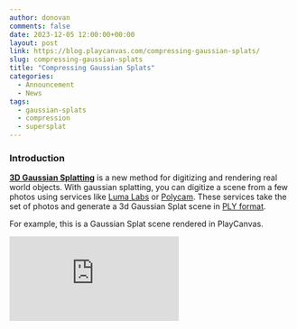 ```yaml
---
author: donovan
comments: false
date: 2023-12-05 12:00:00+00:00
layout: post
link: https://blog.playcanvas.com/compressing-gaussian-splats/
slug: compressing-gaussian-splats
title: "Compressing Gaussian Splats"
categories:
  - Announcement
  - News
tags:
  - gaussian-splats
  - compression
  - supersplat
---
```


### Introduction

[**3D Gaussian Splatting**](https://repo-sam.inria.fr/fungraph/3d-gaussian-splatting/) is a new method for digitizing and rendering real world objects. With gaussian splatting, you can digitize a scene from a few photos using services like [Luma Labs](https://lumalabs.ai/) or [Polycam](https://poly.cam/). These services take the set of photos and generate a 3d Gaussian Splat scene in [PLY format](<https://en.wikipedia.org/wiki/PLY_(file_format)>).

For example, this is a Gaussian Splat scene rendered in PlayCanvas.
<div className="iframe-container">
    <iframe loading="lazy" src="https://playcanv.as/p/69cnpevQ/" title="360 lookaround camera" webkitallowfullscreen="true" mozallowfullscreen="true" allow="autoplay" allowfullscreen="true" allowvr="" scrolling="no" frameborder="0" />
</div>

### What is a Splat?

Gaussian Splat Scenes are not made up of polygons and textures. Instead, they are made up of many (up to millions) of individual, unconnected blobs called _splats_. A splat is just a particle in space with size, orientation, color and opacity.

Below you can see a single brown splat selected. The splat bounding box shows its orientation and size:

![Splat Example](/img/splat-example.gif)

The gaussian part of the name comes from the shape of splat itself: the splat opacity has a gaussian falloff from its center to its edge.

### Engine Support

The PlayCanvas team has been adding support to the engine for loading and rendering Gaussian Splat PLY files:

[![Engine Example](/img/gaussian-splat-example.gif)](https://playcanvas.github.io/#/loaders/splat-many)

Since the resulting files are often messy and require cleaning, we released [SuperSplat](https://playcanvas.com/super-splat), a tool for cleaning and processing gaussian splat PLY files:

[![SuperSplat Example](/img/super-splat-example.gif)](https://playcanvas.com/super-splat?load=https://code.playcanvas.com/viewer/guitar-cleaned.ply)

### PLY Format

However, the default gaussian splat PLY format as exported by training tools is large.

This is because the uncompressed format stores a large amount of data _per splat_:

| Name                        | Data Format | Bytes |
| --------------------------- | ----------- | ----- |
| Position                    | 3 x float   | 12    |
| Orientation                 | 4 x float   | 16    |
| Scale                       | 3 x float   | 12    |
| Spherical harmonics / color | 48 x float  | 192   |
| Total                       |             | 232   |

For example, the original `guitar.ply` scene file takes **132.8 MB** (**32 MB** excluding spherical harmonic data).

### Compressed PLY Format

So we introduced a _compressed PLY_ format for use in runtime applications. The compressed PLY file format ignores the unused spherical harmonic data and stores the rest of the elements in quantized integers.

The format can be summarized as follows:

- Split the scene into chunks of 256 splats
- For each chunk, store the min and max (x, y, z) for position and scale in floating point
- For each splat in the chunk, store a normalized and quantized value for position and scale (relative to chunk extents) and orientation and color

This data layout results in the following data _per chunk_:

| Name           | Data Format | Bytes |
| -------------- | ----------- | ----- |
| Position bound | 6 x float   | 24    |
| Scale bound    | 6 x float   | 24    |
| Total          |             | 48    |

And the following data _per splat_:

| Name        | Data Format            | Bytes |
| ----------- | ---------------------- | ----- |
| Position    | uint32 (11, 10, 11)    | 4     |
| Orientation | uint32 (2, 10, 10, 10) | 4     |
| Scale       | uint32 (11, 10, 11)    | 4     |
| Color       | uint32 (8, 8, 8, 8)    | 4     |
| Total       |                        | 16    |

As a result, the compressed version of `guitar.ply` takes only **8.7 MB**.

### Do It Yourself

The easiest way to generate a compressed PLY file yourself is using the [SuperSplat tool](https://playcanvas.com/super-splat). Load the PLY file into SuperSplat and export it again using the 'Compressed Ply File' option:

[![SuperSplat Export](/img/super-splat-export.png)](https://playcanvas.com/super-splat)

If you are interested in the file format specifics, see [this code](https://github.com/playcanvas/engine/blob/a86bd8be0cfd4e39e9ba5e5466acb6875ab9906e/extras/splat/splat-data.js#L257) which demonstrates how to decompress the file data.

See [this editor project](https://playcanvas.com/project/1165904/overview/gaussiansplatdemo) for an example of loading and rendering a compressed gaussian splat PLY file. Or you can [run it here](https://playcanv.as/p/69cnpevQ/).

### Summary and Future

We have introduced a new compressed PLY format for gaussian splatting which is roughly 4x smaller than uncompressed data and can be used in realtime applications.

In future we hope to:

- store splats hierarchically for optimized rendering and culling
- implement realtime splat LOD
- test skinning and animation of gaussian splats
- further compress gaussian splat data
- optimize WebGPU rendering

### References

The compressed format is largely based on the fine work of Aras Pranckevičius and his [blog posts](https://aras-p.info/).
